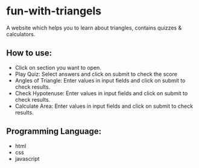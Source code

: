 # fun-with-triangels
A website which helps you to learn about triangles, contains quizzes & calculators.

## How to use:
* Click on section you want to open.
* Play Quiz: Select answers and click on submit to check the score
* Angles of Triangle: Enter values in input fields and click on submit to check results.
* Check Hypotenuse: Enter values in input fields and click on submit to check results.
* Calculate Area: Enter values in input fields and click on submit to check results.

## Programming Language:
* html
* css
* javascript

